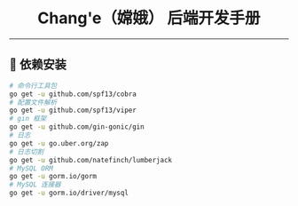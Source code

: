 # <center> Chang'e（嫦娥） 后端开发手册

<hr>

## 🎯 依赖安装

```bash
# 命令行工具包
go get -u github.com/spf13/cobra
# 配置文件解析
go get -u github.com/spf13/viper
# gin 框架
go get -u github.com/gin-gonic/gin
# 日志
go get -u go.uber.org/zap
# 日志切割
go get -u github.com/natefinch/lumberjack
# MySQL ORM
go get -u gorm.io/gorm
# MySQL 连接器
go get -u gorm.io/driver/mysql
```